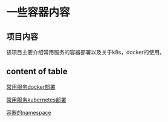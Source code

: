 # 一些容器内容


## 项目内容
该项目主要介绍常用服务的容器部署以及关于k8s，docker的使用。

## content of table

[常用服务docker部署](./container/README.md)

[常用服务kubernetes部署](./kubernetes/README.md)

[容器的namespace](./namespace/README.md)